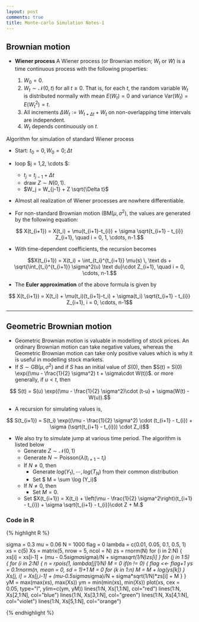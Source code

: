 ```yaml
---
layout: post
comments: true
title: Monte-carlo Simulation Notes-1 
---
```


## Brownian motion
* **Wiener process** A Wiener process (or Brownian motion; $W_t$ or $W$) is a time continuous process with the following properties:

	1. $W_0 = 0$.
	2. $W_t \sim \mathcal N(0, t)$ for all $t \ge 0$. That is, for each $t$, the random variable $W_t$ is distributed normally with mean $E(W_t) = 0$ and variance $\text{Var}(W_t) = E(W_t^2) = t$.
	3. All increments $\Delta W_t := W_{t+\Delta t} + W_t$ on non-overlapping time intervals are independent.
	4. $W_t$ depends continuously on $t$.

Algorithm for simulation of standard Wiener process


* Start: $t_0 = 0, W_0 = 0; \Delta t$
* loop $j = 1,2, \cdots $:
   * $t_j = t_{j-1} + \Delta t$
   * draw $Z \sim N(0,1)$. 
   * $W_j = W_{j-1} + Z \sqrt{\Delta t}$

* Almost all realization of Wiener processes are nowhere differentiable. 

* For non-standard Brownian motion ($\text{BM} (\mu,\sigma^2)$, the values are generated by the following equation:

$$ X(t_{i+1}) = X(t_i) + \mu(t_{i+1}-t_{i}) + \sigma \sqrt{t_{i+1} - t_{i}} Z_{i+1}, \quad i = 0, 1, \cdots, n-1.$$

* With time-dependent coefficients, the recursion becomes

$$X(t_{i+1}) = X(t_i) + \int_{t_i}^{t_{i+1}} \mu(s) \, \text ds + \sqrt{\int_{t_i}^{t_{i+1}} \sigma^2(u) \text du}\cdot Z_{i+1}, \quad i = 0, \cdots, n-1.$$

* The **Euler approximation** of the above formula is given by

$$ X(t_{i+1}) = X(t_i) + \mu(t_i)(t_{i+1}-t_i) + \sigma(t_i) \sqrt{t_{i+1} - t_{i}} Z_{i+1}, i = 0, \cdots, n-1$$

* * *

## Geometric Brownian motion

* Geometric Brownian motion is valuable in modelling of stock prices. An ordinary Brownian motion can take negative values, whereas the Geometric Brownian motion can take only positive values which is why it is useful in modelling stock markets.
* If $S \sim \text{GB}(\mu, \sigma^2)$ and if $S$ has an initial value of $S(0)$, then $S(t) = S(0) \exp((\mu - \frac{1}{2} \sigma^2) t + \sigma\cdot W(t))$. or more generally, if $u < t$, then

$$ S(t) = S(u) \exp((\mu - \frac{1}{2} \sigma^2)\cdot (t-u) + \sigma(W(t) - W(u)).$$

* A recursion for simulating values is,

$$ S(t_{i+1}) = S(t_i) \exp((\mu - \frac{1}{2} \sigma^2) \cdot (t_{i+1} - t_{i}) + \sigma (\sqrt{t_{i+1} - t_{i}}) \cdot Z_i)$$

* We also try to simulate jump at various time period. The algorithm is listed below
  * Generate $Z \sim \mathcal N(0, 1)$
  * Generate $N \sim \text{Poisson}(\lambda(t_{i+1} - t_{i})$
  * If $N \neq 0$, then
	* Generate $log(Y_1), \cdots, log(T_N)$ from their common distribution
	* Set $ M = \sum \log (Y_i)$
  * If $N \neq 0$, then
	* Set $M = 0$.
  * Set $X(t_{i+1}) = X(t_i) + \left(\mu - \frac{1}{2} \sigma^2\right)(t_{i+1} - t_{i}) + \sigma \sqrt{t_{i+1} - t_{i}}\cdot Z + M.$

### Code in R
{% highlight R %}

sigma = 0.3
mu = 0.06
N = 1000
flag = 0
lambda = c(0.01, 0.05, 0.1, 0.5, 1)
xs = c(5)
Xs = matrix(5, nrow = 5, ncol = N)
zs = rnorm(N)
for (i in 2:N)
{
  xs[i] = xs[i-1] + (mu - 0.5*sigma*sigma)/N + sigma*sqrt(1/N)*zs[i]
}
for (j in 1:5)
{
  for (i in 2:N)
  {
    n = rpois(1, lambda[j]*1/N)
    M = 0
    if(n != 0)
    {
      flag <<- flag+1
      ys = 0.1*rnorm(n, mean = 0, sd = 1)+1
      M = 0
      for (k in 1:n)
        M = M + log(ys[k])
    }
    Xs[j, i] = Xs[j,i-1] + (mu-0.5*sigma*sigma)/N + sigma*sqrt(1/N)*zs[i] + M
  }
}
yM = max(max(xs), max(Xs))
ym = min(min(xs), min(Xs))
plot(xs, cex = 0.05, type="l", ylim=c(ym, yM))
lines(1:N, Xs[1,1:N], col="red")
lines(1:N, Xs[2,1:N], col="blue")
lines(1:N, Xs[3,1:N], col="green")
lines(1:N, Xs[4,1:N], col="violet")
lines(1:N, Xs[5,1:N], col="orange")

{% endhighlight %}
